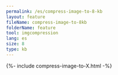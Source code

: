 ```yaml
---
permalink: /es/compress-image-to-8-kb
layout: feature
fileName: compress-image-to-8kb
folderName: feature
tool: imgcompression
lang: es
size: 8
type: kb
---
```


{%- include compress-image-to-X.html -%}
